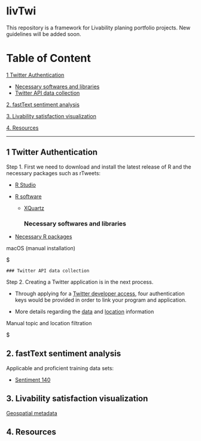 # livTwi
This repository is a framework for Livability planing portfolio projects. New guidelines will be added soon.


# Table of Content

[1 Twitter Authentication](https://github.com/NextUrban/livTwi/blob/master/README.md#1-twitter-authentication)

   * [Necessary softwares and libraries]()
   * [Twitter API data collection]()

[2. fastText sentiment analysis](https://github.com/NextUrban/livTwi/blob/master/README.md#2-fasttext-sentiment-analysis)

[3. Livability satisfaction visualization](https://github.com/NextUrban/livTwi/blob/master/README.md#3-livability-satisfaction-visualization)

[4. Resources]()

--------------------------------------------------------------------------------------------------------------------------------------------------------------------

## 1 Twitter Authentication


Step 1. First we need to download and install the latest release of R and the necessary packages such as rTweets:

* [R Studio](https://rstudio.com/products/rstudio/download/)

* [R software](https://cran.r-project.org/bin/macosx/)
  * [XQuartz](https://www.xquartz.org/)

    ### Necessary softwares and libraries

* [Necessary R packages](https://cran.r-project.org/web/packages/nat/vignettes/Installation.html)

macOS (manual installation)

$


    ### Twitter API data collection

Step 2. Creating a Twitter application is in the next process.

  * Through applying for a [Twitter developer access](https://developer.twitter.com/en/apply-for-access), four authentication keys would be provided in order to link your program and application. 

  * More details regarding the [data]() and [location](https://developer.twitter.com/en/docs/tutorials/filtering-tweets-by-location) information

Manual topic and location filtration

$ 



## 2. fastText sentiment analysis
Applicable and proficient training data sets:

 * [Sentiment 140](http://help.sentiment140.com/for-students)
 
 
 
 
 ## 3. Livability satisfaction visualization
 
 [Geospatial metadata](https://developer.twitter.com/en/docs/tutorials/tweet-geo-metadata)
 


 ## 4. Resources
